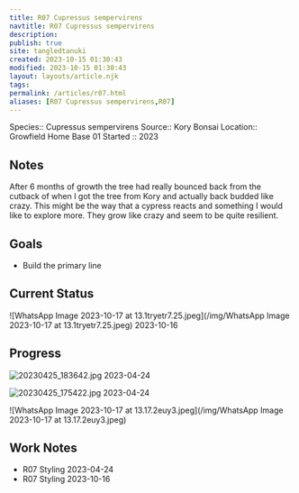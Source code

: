 ```yaml
---
title: R07 Cupressus sempervirens
navtitle: R07 Cupressus sempervirens
description: 
publish: true
site: tangledtanuki
created: 2023-10-15 01:30:43
modified: 2023-10-15 01:30:43
layout: layouts/article.njk
tags:
permalink: /articles/r07.html
aliases: [R07 Cupressus sempervirens,R07]
---
```


Species:: Cupressus sempervirens
Source:: Kory Bonsai
Location:: Growfield Home Base 01
Started :: 2023
## Notes

After 6 months of growth the tree had really bounced back from the cutback of when I got the tree from Kory and actually back budded like crazy. This might be the way that a cypress reacts and something I would like to explore more. They grow like crazy and seem to be quite resilient.
## Goals

- Build the primary line
## Current Status

![WhatsApp Image 2023-10-17 at 13.1tryetr7.25.jpeg](/img/WhatsApp Image 2023-10-17 at 13.1tryetr7.25.jpeg)
2023-10-16

## Progress

![20230425_183642.jpg](/img/20230425_183642.jpg)
2023-04-24

![20230425_175422.jpg](/img/20230425_175422.jpg)
2023-04-24

![WhatsApp Image 2023-10-17 at 13.17.2euy3.jpeg](/img/WhatsApp Image 2023-10-17 at 13.17.2euy3.jpeg)
## Work Notes

- R07 Styling 2023-04-24
- R07 Styling 2023-10-16

